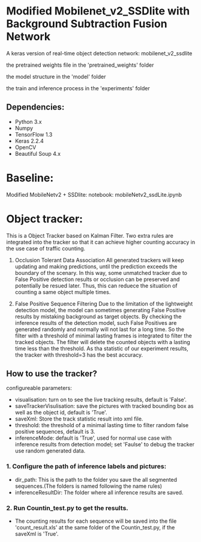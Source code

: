 # Modified Mobilenet_v2_SSDlite with Background Subtraction Fusion Network
A keras version of real-time object detection network: mobilenet_v2_ssdlite

the pretrained weights file in the 'pretrained_weights' folder

the model structure in the 'model' folder

the train and inference process in the 'experiments' folder

## Dependencies:
* Python 3.x
* Numpy
* TensorFlow 1.3
* Keras 2.2.4
* OpenCV
* Beautiful Soup 4.x

# Baseline:
Modified MobileNetv2 + SSDlite:
notebook: mobileNetv2_ssdLite.ipynb





# Object tracker:

This is a Object Tracker based on Kalman Filter. Two extra rules are integrated into the tracker so that it can achieve higher counting accuracy in the use case of traffic counting.

1. Occlusion Tolerant Data Association
All generated trackers will keep updating and making predictions, until the prediction exceeds the boundary of the scenary. In this way, some unmatched tracker due to False Positive detection results or occlusion can be preserved and potentially be resued later. Thus, this can reduece the situation of counting a same object multiple times.

2. False Positive Sequence Filtering
Due to the limitation of the lightweight detection model, the model can sometimes generating False Positive results by mistaking background as target objects. By checking the inference results of the detection model, such False Positives are generated randomly and normally will not last for a long time. So the filter with a threshold of minimal lasting frames is integrated to filter the tracked objects. The filter will delete the counted objects with a lasting time less than the threshold. As tha statistic of our experiment results, the tracker with threshold=3 has the best accuracy.

## How to use the tracker?
configureable parameters:
- visualisation: turn on to see the live tracking results, default is 'False'.
- saveTrackerVisulisation: save the pictures with tracked bounding box as well as the object id, default is 'True'.
- saveXml: Store the track statistic result into xml file.
- threshold: the threshold of a minimal lasting time to filter random false positive sequences, default is 3.
- inferenceMode: default is 'True', used for normal use case with inference results from detection model; set 'Faulse' to debug the tracker use random generated data.
### 1. Configure the path of inference labels and pictures:
- dir_path: This is the path to the folder you save the all segmented sequences.(The folders is named following the name rules)
- inferenceResultDir: The folder where all inference results are saved.

### 2. Run Countin_test.py to get the results.
- The counting results for each sequence will be saved into the file 'count_result.xls' at the same folder of the Countin_test.py, if the saveXml is 'True'.
